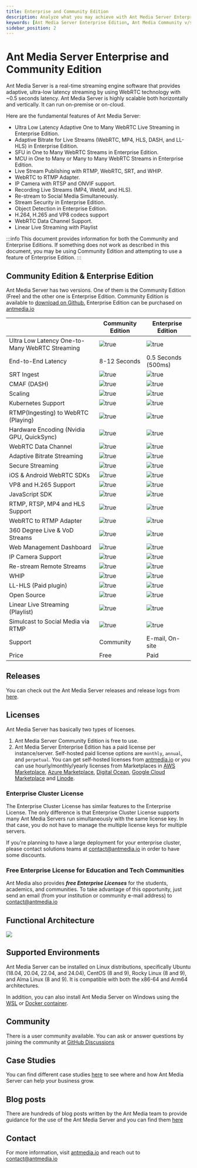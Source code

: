 ```yaml
---
title: Enterprise and Community Edition
description: Analyze what you may achieve with Ant Media Server Enterprise Edition.
keywords: [Ant Media Server Enterprise Edition, Ant Media Community v/s Enterprise edition, Ant Media Server Documentation, Ant Media Server Tutorials]
sidebar_position: 2
---
```


# Ant Media Server Enterprise and Community Edition

Ant Media Server is a real-time streaming engine software that provides adaptive, ultra-low latency streaming by using WebRTC technology with ~0.5 seconds latency. Ant Media Server is highly scalable both horizontally and vertically. It can run on-premise or on-cloud.

Here are the fundamental features of Ant Media Server:

* Ultra Low Latency Adaptive One to Many WebRTC Live Streaming in Enterprise Edition.
* Adaptive Bitrate for Live Streams (WebRTC, MP4, HLS, DASH, and LL-HLS) in Enterprise Edition.
* SFU in One to Many WebRTC Streams in Enterprise Edition.
* MCU in One to Many or Many to Many WebRTC Streams in Enterprise Edition.
* Live Stream Publishing with RTMP, WebRTC, SRT, and WHIP.
* WebRTC to RTMP Adapter.
* IP Camera with RTSP and ONVIF support.
* Recording Live Streams (MP4, WebM, and HLS).
* Re-stream to Social Media Simultaneously.
* Stream Security in Enterprise Edition.
* Object Detection in Enterprise Edition.
* H.264, H.265 and VP8 codecs support
* WebRTC Data Channel Support.
* Linear Live Streaming with Playlist

:::info
This document provides information for both the Community and Enterprise Editions. If something does not work as described in this document, you may be using Community Edition and attempting to use a feature of Enterprise Edition.
:::

## Community Edition & Enterprise Edition

Ant Media Server has two versions. One of them is the Community Edition (Free) and the other one is Enterprise Edition. Community Edition is available to [download on Github.](https://github.com/ant-media/Ant-Media-Server/releases) Enterprise Edition can be purchased on [antmedia.io](https://antmedia.io/)


|                                            | **Community Edition** | **Enterprise Edition**  |
| ------------------------------------------------- | ----------------- | ------------------- |
| Ultra Low Latency One-to-Many WebRTC Streaming | ![true](@site/static/img/cross.png)              |![true](@site/static/img/tick.png)                      |
| End-to-End Latency                                | 8-12 Seconds      | 0.5 Seconds (500ms) |
| SRT Ingest                                        | ![true](@site/static/img/cross.png)                  | ![true](@site/static/img/tick.png)                     |
| CMAF (DASH)                                              | ![true](@site/static/img/cross.png)                  | ![true](@site/static/img/tick.png)                     |
| Scaling                                           | ![true](@site/static/img/cross.png)                  | ![true](@site/static/img/tick.png)                     |
| Kubernetes Support                                | ![true](@site/static/img/cross.png)                  | ![true](@site/static/img/tick.png)                     |
| RTMP(Ingesting) to WebRTC (Playing)               |  ![true](@site/static/img/cross.png)                 | ![true](@site/static/img/tick.png)                     |
| Hardware Encoding (Nvidia GPU, QuickSync)          | ![true](@site/static/img/cross.png)                  | ![true](@site/static/img/tick.png)                     |
| WebRTC Data Channel                               |![true](@site/static/img/cross.png)                   | ![true](@site/static/img/tick.png)                     |
| Adaptive Bitrate Streaming                                |![true](@site/static/img/cross.png)                   | ![true](@site/static/img/tick.png)                     |
| Secure Streaming                                  |![true](@site/static/img/cross.png)                 |   ![true](@site/static/img/tick.png)                   |                 |
| iOS & Android WebRTC SDKs                          |![true](@site/static/img/cross.png)                   |  ![true](@site/static/img/tick.png)                    |
| VP8 and H.265 Support                             | ![true](@site/static/img/cross.png)                  |   ![true](@site/static/img/tick.png)                   |
| JavaScript SDK                                    |![true](@site/static/img/tick.png)                   |  ![true](@site/static/img/tick.png)                    |
| RTMP, RTSP, MP4 and HLS Support                   |![true](@site/static/img/tick.png)                    |  ![true](@site/static/img/tick.png)                    |
| WebRTC to RTMP Adapter                            |![true](@site/static/img/tick.png)                    |  ![true](@site/static/img/tick.png)                    |
| 360 Degree Live & VoD Streams                     | ![true](@site/static/img/tick.png)                   |  ![true](@site/static/img/tick.png)                    |
| Web Management Dashboard                          | ![true](@site/static/img/tick.png)                   |  ![true](@site/static/img/tick.png)                    |
| IP Camera Support                                 | ![true](@site/static/img/tick.png)                   |  ![true](@site/static/img/tick.png)                    |
| Re-stream Remote Streams                          | ![true](@site/static/img/tick.png)                   | ![true](@site/static/img/tick.png)
| WHIP                                              |![true](@site/static/img/tick.png)                    | ![true](@site/static/img/tick.png)                     |
| LL-HLS (Paid plugin)                                |![true](@site/static/img/tick.png)                    | ![true](@site/static/img/tick.png)                         |
| Open Source                                       | ![true](@site/static/img/tick.png)                   | ![true](@site/static/img/tick.png)                     |
| Linear Live Streaming (Playlist)                                     | ![true](@site/static/img/tick.png)                   | ![true](@site/static/img/tick.png) 
| Simulcast to Social Media via RTMP            | ![true](@site/static/img/tick.png)                   | ![true](@site/static/img/tick.png)                     |
| Support                                           | Community         | E-mail, On-site     |
| Price                                             | Free              | Paid                |

## Releases

You can check out the Ant Media Server releases and release logs from [here](https://github.com/ant-media/Ant-Media-Server/releases/).

## Licenses

Ant Media Server has basically two types of licenses.

1.  Ant Media Server Community Edition is free to use.
2.  Ant Media Server Enterprise Edition has a paid license per instance/server. Self-hosted paid license options are `monthly`, `annual`, and `perpetual`. You can get self-hosted licenses from [antmedia.io](https://antmedia.io/) or you can use hourly/monthly/yearly licenses from Marketplaces in [AWS Marketplace](https://aws.amazon.com/marketplace/search/results?x=0&y=0&searchTerms=Ant+Media+Server&page=1&ref_=nav_search_box), [Azure Marketplace](https://azuremarketplace.microsoft.com/en-us/marketplace/apps/antmedia.ant_media_server_enterprise?tab=Overview), [Digital Ocean](https://marketplace.digitalocean.com/apps/ant-media-server-enterprise-edition), [Google Cloud Marketplace](https://console.cloud.google.com/marketplace/product/antmedia-public/ant-media-server-enterprise-edition?hl=pt&pli=1&project=antmedia-test) and [Linode](https://www.linode.com/marketplace/apps/ant-media/ant-media-community-edition/).

### Enterprise Cluster License

The Enterprise Cluster License has similar features to the Enterprise License. The only difference is that Enterprise Cluster License supports many Ant Media Servers run simultaneously with the same license key. In that case, you do not have to manage the multiple license keys for multiple servers.

If you're planning to have a large deployment for your enterprise cluster, please contact solutions teams at [contact@antmedia.io](mailto:contact@antmedia.io) in order to have some discounts.

### Free Enterprise License for Education and Tech Communities

Ant Media also provides **_free Enterprise Licenses_** for the students, academics, and communities. To take advantage of this opportunity, just send an email (from your institution or community e-mail address) to [contact@antmedia.io](mailto:contact@antmedia.io)

## Functional Architecture

![](@site/static/img/Simple_Architecture.png)

## Supported Environments

Ant Media Server can be installed on Linux distributions, specifically Ubuntu (18.04, 20.04, 22.04, and 24.04), CentOS (8 and 9), Rocky Linux (8 and 9), and Alma Linux (8 and 9). It is compatible with both the x86-64 and Arm64 architectures. 

In addition, you can also install Ant Media Server on Windows using the [WSL](https://antmedia.io/install-ant-media-server-on-windows-using-wsl/) or [Docker container](https://antmedia.io/docs/guides/clustering-and-scaling/docker/docker-and-docker-compose-installation/).

## Community

There is a user community available. You can ask or answer questions by joining the community at [GitHub Discussions](https://github.com/orgs/ant-media/discussions)

## Case Studies

You can find different case studies [here](https://antmedia.io/case-studies/) to see where and how Ant Media Server can help your business grow.

## Blog posts

There are hundreds of blog posts written by the Ant Media team to provide guidance for the use of the Ant Media Server and you can find them [here](https://antmedia.io/blog/)

## Contact

For more information, visit [antmedia.io](https://antmedia.io/)
and reach out to [contact@antmedia.io](mailto:contact@antmedia.io)
